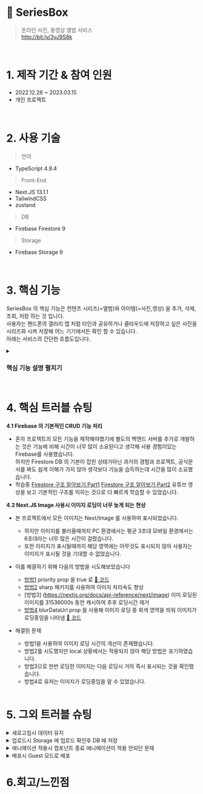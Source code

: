 # 📌 SeriesBox

> 온라인 사진, 동영상 앨범 서비스 </br>
> http://bit.ly/3yJ9S8k

</br>

# 1. 제작 기간 & 참여 인원
- 2022.12.26 ~ 2023.03.15 </br>
- 개인 프로젝트

</br>

# 2. 사용 기술
> 언어 </br>
- TypeScript 4.9.4

> Front-End </br>
- Next.JS 13.1.1 
- TailwindCSS
- zustand

> DB
- Firebase Firestore 9

> Storage
- Firebase Storage 9

</br>

# 3. 핵심 기능
SeriesBox 의 핵심 기능은 컨텐츠 시리즈(=앨범)와 아이템(=사진,영상) 을 추가, 삭제, 조회, 저장 하는 것 입니다. </br>
사용자는 핸드폰의 갤러리 앱 처럼 타인과 공유하거나 클라우드에 저장하고 싶은 사진을 시리즈화 시켜 저장해 어느 기기에서든 확인 할 수 있습니다.</br>
아래는 서비스의 간단한 흐름도입니다.

<details>
  <summary><h3>핵심 기능 설명 펼치기</h3></summary>
  <div>
    <div>
      <img src="https://user-images.githubusercontent.com/74127841/225640029-f732b82a-08f5-4087-8bd7-d9ad1e1e38e6.png" />
    </div>
  </div>
  <ul>
    <li>
      <h3>Firebase 의 Firestore, Storage 를 사용해 데이터를 저장, 관리 합니다</h3></br>
      - Firestore 에서 onSnapshot 을 사용해 게스트 계정과 게스트가 아닌 계정을 분류해 실시간으로 데이터를 받아옵니다.
        <a href="https://github.com/Strongorange/SeriesBox/blob/05b2dfdaa922ea8ca40fac49bc182cb2d2b2cfd6/pages/_app.tsx#L26-L51">📌 코드확인
        </a>
        </br>
      - 새로운 시리즈를 만들기 위해 시리즈 이름, 썸네일, 미디어(사진, 영상)을 업로드합니다. 
        <a href="https://github.com/Strongorange/SeriesBox/blob/05b2dfdaa922ea8ca40fac49bc182cb2d2b2cfd6/components/modals/AddSeriesModal.tsx#L98-L205">📌          코드확인
        </a>
        </br>
      - 만들어진 시리즈에 미디어를 업로드 합니다.
         <a href="https://github.com/Strongorange/SeriesBox/blob/05b2dfdaa922ea8ca40fac49bc182cb2d2b2cfd6/components/modals/PushToSeriesModal.tsx#L69-L115">📌 코드확인
        </a>
        </br>
      - Next 서버 사이드 함수를 사용해 페이지 렌더링 전 fileType:image | video 을 알아내어 에러없이 화면을 출력합니다
         <a href="https://github.com/Strongorange/SeriesBox/blob/05b2dfdaa922ea8ca40fac49bc182cb2d2b2cfd6/pages/serieses/%5Bsid%5D/%5Bdetail%5D.tsx#L21-L35">📌 타입확인
        </a>
        <a href="https://github.com/Strongorange/SeriesBox/blob/05b2dfdaa922ea8ca40fac49bc182cb2d2b2cfd6/pages/serieses/%5Bsid%5D/%5Bdetail%5D.tsx#L195-L212">📌 화면 렌더링
        </a>
        </br>
      - 새로고침 이후에도 오류없는 화면을 만들어냅니다
         <a href="https://github.com/Strongorange/SeriesBox/blob/05b2dfdaa922ea8ca40fac49bc182cb2d2b2cfd6/pages/serieses/%5Bsid%5D/%5Bdetail%5D.tsx#L85-L96">📌 serverSide 함수 이용
        </a>
        <a href="https://github.com/Strongorange/SeriesBox/blob/05b2dfdaa922ea8ca40fac49bc182cb2d2b2cfd6/pages/serieses/%5Bsid%5D/index.tsx#L96-L120">📌 localstorage 이용
        </a>
        </br>
    </li>
  </ul>
</details>
</br>


# 4. 핵심 트러블 슈팅 </br>
**4.1 Firebase 의 기본적인 CRUD 기능 처리**</br>
- 혼자 프로젝트의 모든 기능을 제작해야했기에 별도의 백엔드 서버를 추가로 개발하는 것은 기능에 비해 시간이 너무 많이 소요된다고 생각해 사용 경험이있는 Firebase를 사용했습니다.</br>
  하지만 Firestore DB 의 기본이 잡힌 상태가아닌 과거의 경험과 프로젝트, 공식문서를 봐도 쉽게 이해가 가지 않아 생각보다 기능을 습득하는데 시간을 많이 소요했습니다.</br>
- 학습중 [Firestore 구조 알아보기 Part1](https://www.youtube.com/watch?v=dYzbnge59TM) [Firestore 구조 알아보기 Part2](https://www.youtube.com/watch?v=xFi43Ushq9I&t=686s) 유튜브 영상을 보고 기본적인 구조를 익히는 것으로 더 빠르게 학습할 수 있었습니다. </br>

**4.2 Next.JS Image 사용시 이미지 로딩이 너무 늦게 되는 현상** </br>
- 본 프로젝트에서 모든 이미지는 Next/Image 를 사용하여 표시되었습니다.</br>
  - 하지만 이미지를 불러올때까지 PC 환경에서는 평균 3초대 모바일 환경에서는 6초대라는 너무 많은 시간이 걸렸습니다.</br>
  - 또한 이미지가 표시될때까지 해당 영역에는 아무것도 표시되지 않아 사용자는 이미지가 표시될 것을 기대할 수 없었습니다.
  
- 이를 해결하기 위해 다음의 방법을 시도해보았습니다
  - [방법1](https://techblog.wclub.co.kr/posts/0002.nextjs-fast-image/Next.js%20%EC%9D%B4%EB%AF%B8%EC%A7%80%20%EB%8A%A6%EA%B2%8C%20%EB%9C%A8%EB%8A%94%20%EC%9D%B4%EC%8A%88%20%EA%B0%9C%EC%84%A0) priority prop 을 true 로 [📌 코드](https://github.com/Strongorange/SeriesBox/blob/94e1bc97f2e46931b683ede53010978edecb69c1/components/SeriesIem.tsx#L88-L96) 
  - [방법2](https://stackoverflow.com/questions/66637391/next-images-components-are-too-slow-to-appear)  sharp 패키지를 사용하여 이미지 처리속도 향상
  - [방법3] (https://nextjs.org/docs/api-reference/next/image) 이미 로딩된 이미지를 31536000s 동안 캐시하여 추후 로딩시간 제거
  - [방법4](https://nextjs.org/docs/api-reference/next/image) blurDataUrl prop 을 사용해 이미지 로딩 중 회색 영역을 띄워 이미지가 로딩중임을 나타냄 [📌 코드](https://github.com/Strongorange/SeriesBox/blob/94e1bc97f2e46931b683ede53010978edecb69c1/components/SeriesIem.tsx#L88-L96)
  
- 해결된 문제
  - 방법1을 사용하여 이미지 로딩 시간의 개선이 존재했습니다.
  - 방법2를 시도했지만 local 상황에서는 적용되지 않아 해당 방법은 포기하였습니다.
  - 방법3으로 한번 로딩한 이미지는 다음 로딩시 거의 즉시 표시되는 것을 확인했습니다.
  - 방법4로 유저는 이미지가 로딩중임을 알 수 있었습니다.
  
  </br>
  
# 5. 그외 트러블 슈팅 
  
<details>
  <summary>새로고침시 데이터 유지</summary>
  <div>
    <ul>
      <li>화면을 렌더링하는데 필요한 state 가 새로고침시에 초기화되어 오류가나는 문제를 해결하기 위해 localstorage 에 필요한 데이터를 담음</li>
      <ul>
        <li>useEffect를 사용하여 localstorage 에 저장된 데이터를 state 로 옮긴 후 loading state 를 바꿔줌으로 해결 <a href="https://github.com/Strongorange/SeriesBox/blob/afc1137c194360188c19c85b6b129a964f0a86fa/pages/serieses/%5Bsid%5D/index.tsx#L96-L120">📌 코드</a>
        </li>
      </ul>
        <li>
      detail 페이지는 표시되는 사진이 매번 달라 서버 사이드 함수를 사용하여 미디어 표시를 위한 데이터를 받는 형식으로 해결
        </li>
        <ul>
      <li>
        페이지 렌더링 전 서버측에서 미디어의 url, fileType 등의 정보를 전달 <a href="https://github.com/Strongorange/SeriesBox/blob/afc1137c194360188c19c85b6b129a964f0a86fa/pages/serieses/%5Bsid%5D/%5Bdetail%5D.tsx#L21-L35">📌 코드          </a>
      </li>
    </ul>
    </ul>
  
    
  </div>
</details>



<details>
  <summary>업로드시 Storage 에 업로드 확인후 DB 에 저장</summary>
   <div>
    <ul>
      <li>Storage 에 미디어가 올라간 후 DB 업데이트가 아닌 Storage 에 올라갈 것이라고 생각되는 4초뒤에 DB 업데이트 프로세스를 실행시킴</li>
      <li>정상적으로 Storage 에 미디어가 올라간 것을 확인 후 DB 업데이트 프로세스를 진행
        <a href="https://github.com/Strongorange/SeriesBox/commit/41dc8d5f62f0437384607a00950f79e5f0988d81">📌 코드</a>
      </li>
    </ul>
  </div>
</details>

<details>
  <summary>애니메이션 적용시 컴포넌트 종료 애니메이션이 적용 안되던 문제</summary>
   <div>
    <ul>
      <li>컴포넌트가 unMount 될때 의도한 애니메이션이 실행되는 것이 아닌 애니메이션 없이 즉시 사라지는 문제 발견</li>
      <li>컴포넌트 unMount 발생시 delay 이후에 unMount 되게 수정
        <a href="https://github.com/Strongorange/SeriesBox/blob/afc1137c194360188c19c85b6b129a964f0a86fa/components/modals/AddSeriesModal.tsx#L211-L224">📌 코드</a>
      </li>
    </ul>
  </div>
</details>
    
<details>
  <summary>배포시 Guest 모드로 배포</summary>
   <div>
    <ul>
      <li>본 프로젝트는 본인이 사용할 프로젝트와 공개용 프로젝트로 나뉨</li>
      <li>처음에는 branch 를 나누어 branch 마다 state 를 다르게하여 배포할 생각이었지만 기능상 다름이 없는 불필요한 branch 가 나뉘는 것이 싫었음</li>
      <li>ENV 에 개인, 배포 boolean 나누어 배포환경의 환경변수를 다르게하여 다른 버전으로 동작하게 함</li>
    </ul>
  </div>
</details>


# 6.회고/느낀점




